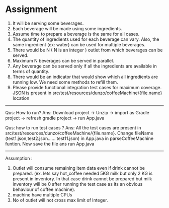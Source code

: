 # Assignment
1. It will be serving some beverages.
2. Each beverage will be made using some ingredients.
3. Assume time to prepare a beverage is the same for all cases.
4. The quantity of ingredients used for each beverage can vary. Also, the same ingredient (ex:
water) can be used for multiple beverages.
5. There would be N ( N is an integer ) outlet from which beverages can be served.
6. Maximum N beverages can be served in parallel.
7. Any beverage can be served only if all the ingredients are available in terms of quantity.
8. There would be an indicator that would show which all ingredients are running low. We need
some methods to refill them.
9. Please provide functional integration test cases for maximum coverage.
JSON is present in src/test/resources/dunzo/coffeeMachine/{file.name} location

--------------------------------------------------------------------------------------------------------------------------------------------------------------------
Qus: How to run?
Ans: Download project -> Unzip -> import as Gradle project -> refresh gradle project -> run  App.java

Qus: how to run test cases ?
Ans: All the test cases are present in src/test/resources/dunzo/coffeeMachine/{file.name}. Change fileName (test1.json,test2.json...... test11.json) in App.java in        parseCoffeeMachine funtion. Now save the file ans run App.java

--------------------------------------------------------------------------------------------------------------------------------------------------------------------
Assumption : 
1. Outlet will consume remaining item data even if drink cannot be prepared. (ex. lets say hot_coffee needed 5KG milk but only 2 KG is present in inventory. In that case drink cannot be prepared but milk inventory will be 0 after running the test case as its an obvious behaviour of coffee machine).
2. machine have multiple CPUs
3. No of outlet will not cross max limit of Integer.
